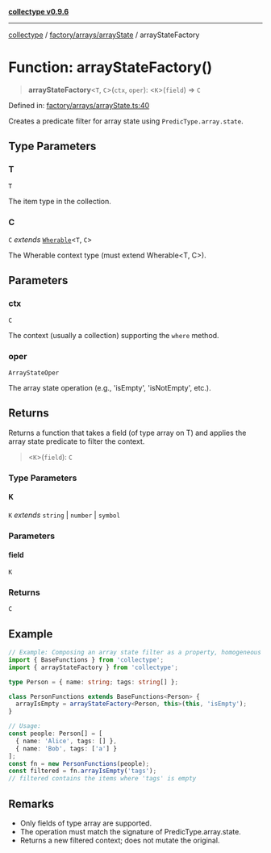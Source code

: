 [**collectype v0.9.6**](../../../../README.md)

***

[collectype](../../../../modules.md) / [factory/arrays/arrayState](../README.md) / arrayStateFactory

# Function: arrayStateFactory()

> **arrayStateFactory**\<`T`, `C`\>(`ctx`, `oper`): \<`K`\>(`field`) => `C`

Defined in: [factory/arrays/arrayState.ts:40](https://github.com/maduhaime/collectype/blob/ba52424b164c706fb5e7ecc5581685b53a2ac88d/src/factory/arrays/arrayState.ts#L40)

Creates a predicate filter for array state using `PredicType.array.state`.

## Type Parameters

### T

`T`

The item type in the collection.

### C

`C` *extends* [`Wherable`](../../../../types/utility/type-aliases/Wherable.md)\<`T`, `C`\>

The Wherable context type (must extend Wherable<T, C>).

## Parameters

### ctx

`C`

The context (usually a collection) supporting the `where` method.

### oper

`ArrayStateOper`

The array state operation (e.g., 'isEmpty', 'isNotEmpty', etc.).

## Returns

Returns a function that takes a field (of type array on T) and applies the array state predicate to filter the context.

> \<`K`\>(`field`): `C`

### Type Parameters

#### K

`K` *extends* `string` \| `number` \| `symbol`

### Parameters

#### field

`K`

### Returns

`C`

## Example

```ts
// Example: Composing an array state filter as a property, homogeneous model
import { BaseFunctions } from 'collectype';
import { arrayStateFactory } from 'collectype';

type Person = { name: string; tags: string[] };

class PersonFunctions extends BaseFunctions<Person> {
  arrayIsEmpty = arrayStateFactory<Person, this>(this, 'isEmpty');
}

// Usage:
const people: Person[] = [
  { name: 'Alice', tags: [] },
  { name: 'Bob', tags: ['a'] }
];
const fn = new PersonFunctions(people);
const filtered = fn.arrayIsEmpty('tags');
// filtered contains the items where 'tags' is empty
```

## Remarks

- Only fields of type array are supported.
- The operation must match the signature of PredicType.array.state.
- Returns a new filtered context; does not mutate the original.
